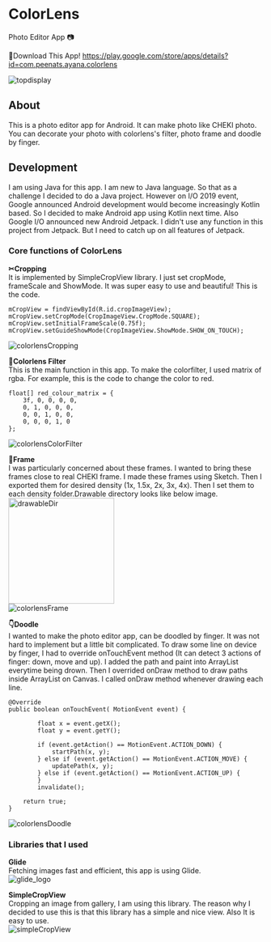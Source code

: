 # ColorLens
Photo Editor App 📷<br>

📱Download This App!
https://play.google.com/store/apps/details?id=com.peenats.ayana.colorlens

![topdisplay](https://user-images.githubusercontent.com/18627505/62756705-a8374580-ba2d-11e9-8032-b32badb4e18b.png)

## About
This is a photo editor app for Android.
It can make photo like CHEKI photo. You can decorate your photo with colorlens's filter, photo frame and doodle by finger.

## Development
I am using Java for this app. I am new to Java language. So that as a challenge I decided to do a Java project. 
However on I/O 2019 event, Google announced Android development would become increasingly Kotlin based. So I decided to make Android app using Kotlin next time.
Also Google I/O announced new Android Jetpack. I didn't use any function in this project from Jetpack. But I need to catch up on all features of Jetpack.

### Core functions of ColorLens
**✂︎Cropping**<br>
It is implemented by SimpleCropView library. I just set cropMode, frameScale and ShowMode. It was super easy to use and beautiful!
This is the code.
```
mCropView = findViewById(R.id.cropImageView);
mCropView.setCropMode(CropImageView.CropMode.SQUARE);
mCropView.setInitialFrameScale(0.75f);
mCropView.setGuideShowMode(CropImageView.ShowMode.SHOW_ON_TOUCH);
```
![colorlensCropping](https://user-images.githubusercontent.com/18627505/60845784-423b7200-a192-11e9-9402-0bb95b05fa6e.png)

**📸Colorlens Filter**<br>
 This is the main function in this app. To make the colorfilter, I used matrix of rgba.
 For example, this is the code to change the color to red. 
```
float[] red_colour_matrix = {
    3f, 0, 0, 0, 0,
    0, 1, 0, 0, 0,
    0, 0, 1, 0, 0,
    0, 0, 0, 1, 0
};
```
![colorlensColorFilter](https://user-images.githubusercontent.com/18627505/60846710-208fba00-a195-11e9-9c99-3f5c9574cfd9.png)

**🔳Frame**<br>
I was particularly concerned about these frames. I wanted to bring these frames close to real CHEKI frame.
I made these frames using Sketch. Then I exported them for desired density (1x, 1.5x, 2x, 3x, 4x).
Then I set them to each density folder.Drawable directory looks like below image.<br>
<img width="209" alt="drawableDir" src="https://user-images.githubusercontent.com/18627505/60847703-83368500-a198-11e9-83f0-f6c96ee65405.png">
<br>![colorlensFrame](https://user-images.githubusercontent.com/18627505/60847552-d956f880-a197-11e9-912c-aa0aab27119e.png)

**👇Doodle**<br>
I wanted to make the photo editor app, can be doodled by finger.
It was not hard to implement but a little bit complicated.
To draw some line on device by finger, I had to override onTouchEvent method (It can detect 3 actions of finger: down, move and up).
I added the path and paint into ArrayList everytime being drown. 
Then I overrided onDraw method to draw paths inside ArrayList on Canvas. I called onDraw method whenever drawing each line.
```
@Override
public boolean onTouchEvent( MotionEvent event) {

        float x = event.getX();
        float y = event.getY();

        if (event.getAction() == MotionEvent.ACTION_DOWN) {
            startPath(x, y);
        } else if (event.getAction() == MotionEvent.ACTION_MOVE) {
            updatePath(x, y);
        } else if (event.getAction() == MotionEvent.ACTION_UP) {
        }
        invalidate();
        
    return true;
}
```
![colorlensDoodle](https://user-images.githubusercontent.com/18627505/60862674-21474100-a1d3-11e9-86d8-c263f9e45cca.png)

### Libraries that I used
**Glide**<br>
Fetching images fast and efficient, this app is using Glide.<br>
![glide_logo](https://user-images.githubusercontent.com/18627505/60791823-4b3c2d00-a119-11e9-8b1f-2dc9c7a68594.png)

**SimpleCropView**<br> 
Cropping an image from gallery, I am using this library. 
The reason why I decided to use this is that this library has a simple and nice view. Also It is easy to use.<br> 
![simpleCropView](https://user-images.githubusercontent.com/18627505/60791796-3b244d80-a119-11e9-8830-e83dd9d08f18.png)
